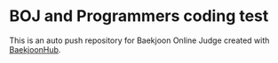 # BOJ and Programmers coding test
This is an auto push repository for Baekjoon Online Judge created with [BaekjoonHub](https://github.com/BaekjoonHub/BaekjoonHub).
